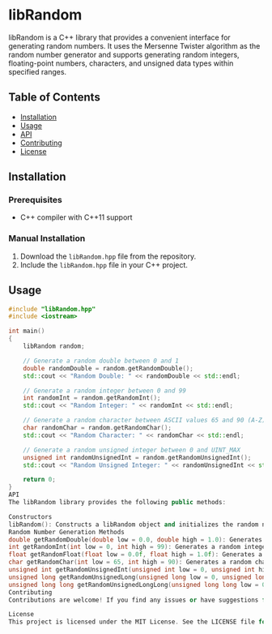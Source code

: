 # libRandom

libRandom is a C++ library that provides a convenient interface for generating random numbers. It uses the Mersenne Twister algorithm as the random number generator and supports generating random integers, floating-point numbers, characters, and unsigned data types within specified ranges.

## Table of Contents
- [Installation](#installation)
- [Usage](#usage)
- [API](#api)
- [Contributing](#contributing)
- [License](#license)

## Installation

### Prerequisites
- C++ compiler with C++11 support

### Manual Installation
1. Download the `libRandom.hpp` file from the repository.
2. Include the `libRandom.hpp` file in your C++ project.

## Usage

```cpp
#include "libRandom.hpp"
#include <iostream>

int main()
{
    libRandom random;

    // Generate a random double between 0 and 1
    double randomDouble = random.getRandomDouble();
    std::cout << "Random Double: " << randomDouble << std::endl;

    // Generate a random integer between 0 and 99
    int randomInt = random.getRandomInt();
    std::cout << "Random Integer: " << randomInt << std::endl;

    // Generate a random character between ASCII values 65 and 90 (A-Z)
    char randomChar = random.getRandomChar();
    std::cout << "Random Character: " << randomChar << std::endl;

    // Generate a random unsigned integer between 0 and UINT_MAX
    unsigned int randomUnsignedInt = random.getRandomUnsignedInt();
    std::cout << "Random Unsigned Integer: " << randomUnsignedInt << std::endl;

    return 0;
}
API
The libRandom library provides the following public methods:

Constructors
libRandom(): Constructs a libRandom object and initializes the random number generator with the current time down to the nanosecond.
Random Number Generation Methods
double getRandomDouble(double low = 0.0, double high = 1.0): Generates a random double within the specified range [low, high].
int getRandomInt(int low = 0, int high = 99): Generates a random integer within the specified range [low, high].
float getRandomFloat(float low = 0.0f, float high = 1.0f): Generates a random float within the specified range [low, high].
char getRandomChar(int low = 65, int high = 90): Generates a random character within the specified ASCII range [low, high].
unsigned int getRandomUnsignedInt(unsigned int low = 0, unsigned int high = UINT_MAX): Generates a random unsigned integer within the specified range [low, high].
unsigned long getRandomUnsignedLong(unsigned long low = 0, unsigned long high = ULONG_MAX): Generates a random unsigned long integer within the specified range [low, high].
unsigned long long getRandomUnsignedLongLong(unsigned long long low = 0, unsigned long long high = ULLONG_MAX): Generates a random unsigned long long integer within the specified range [low, high].
Contributing
Contributions are welcome! If you find any issues or have suggestions for improvements, please open an issue or submit a pull request on GitHub.

License
This project is licensed under the MIT License. See the LICENSE file for details.